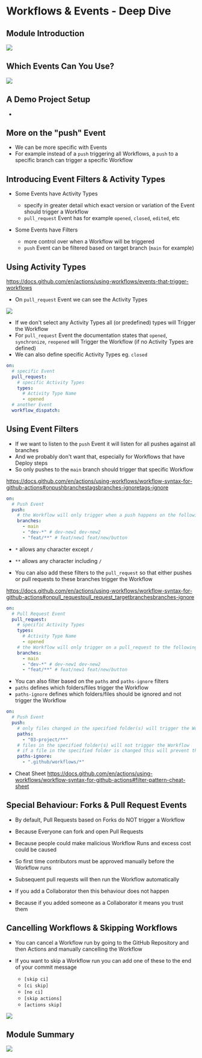 # Workflows & Events - Deep Dive

## Module Introduction

![](images/04-01.png)

## Which Events Can You Use?

![](images/04-02.png)

## A Demo Project Setup

-

## More on the "push" Event

- We can be more specific with Events
- For example instead of a `push` triggering all Workflows, a `push` to a specific branch can trigger a specific Workflow

## Introducing Event Filters & Activity Types

- Some Events have Activity Types

  - specify in greater detail which exact version or variation of the Event should trigger a Workflow
  - `pull_request` Event has for example `opened`, `closed`, `edited`, etc

- Some Events have Filters
  - more control over when a Workflow will be triggered
  - `push` Event can be filtered based on target branch (`main` for example)

## Using Activity Types

https://docs.github.com/en/actions/using-workflows/events-that-trigger-workflows

- On `pull_request` Event we can see the Activity Types

![](images/04-03.png)

- If we don't select any Activity Types all (or predefined) types will Trigger the Workflow
- For `pull_request` Event the documentation states that `opened`, `synchronize`, `reopened` will Trigger the Workflow (if no Activity Types are defined)
- We can also define specific Activity Types eg. `closed`

```yml
on:
  # specific Event
  pull_request:
    # specific Activity Types
    types:
      # Activity Type Name
      - opened
  # another Event
  workflow_dispatch:
```

## Using Event Filters

- If we want to listen to the `push` Event it will listen for all pushes against all branches
- And we probably don't want that, especially for Workflows that have Deploy steps
- So only pushes to the `main` branch should trigger that specific Workflow

https://docs.github.com/en/actions/using-workflows/workflow-syntax-for-github-actions#onpushbranchestagsbranches-ignoretags-ignore

```yml
on:
  # Push Event
  push:
    # the Workflow will only trigger when a push happens on the following branches:
    branches:
      - main
      - "dev-*" # dev-new1 dev-new2
      - "feat/**" # feat/new1 feat/new/button
```

- `*` allows any character except `/`
- `**` allows any character including `/`

- You can also add these filters to the `pull_request` so that either pushes or pull requests to these branches trigger the Workflow

https://docs.github.com/en/actions/using-workflows/workflow-syntax-for-github-actions#onpull_requestpull_request_targetbranchesbranches-ignore

```yml
on:
  # Pull Request Event
  pull_request:
    # specific Activity Types
    types:
      # Activity Type Name
      - opened
    # the Workflow will only trigger on a pull_request to the following branches:
    branches:
      - main
      - "dev-*" # dev-new1 dev-new2
      - "feat/**" # feat/new1 feat/new/button
```

- You can also filter based on the `paths` and `paths-ignore` filters
- `paths` defines which folders/files trigger the Workflow
- `paths-ignore` defines which folders/files should be ignored and not trigger the Workflow

```yml
on:
  # Push Event
  push:
    # only files changed in the specified folder(s) will trigger the Workflow
    paths:
      - "03-project/**"
    # files in the specified folder(s) will not trigger the Workflow
    # if a file in the specified folder is changed this will prevent the Workflow from running (even if other files are changed)
    paths-ignore:
      - ".github/workflows/*"
```

- Cheat Sheet https://docs.github.com/en/actions/using-workflows/workflow-syntax-for-github-actions#filter-pattern-cheat-sheet

## Special Behaviour: Forks & Pull Request Events

- By default, Pull Requests based on Forks do NOT trigger a Workflow
- Because Everyone can fork and open Pull Requests

- Because people could make malicious Workflow Runs and excess cost could be caused
- So first time contributors must be approved manually before the Workflow runs
- Subsequent pull requests will then run the Workflow automatically

- If you add a Collaborator then this behaviour does not happen
- Because if you added someone as a Collaborator it means you trust them

## Cancelling Workflows & Skipping Workflows

- You can cancel a Workflow run by going to the GitHub Repository and then Actions and manually cancelling the Workflow

- If you want to skip a Workflow run you can add one of these to the end of your commit message

  - `[skip ci]`
  - `[ci skip]`
  - `[no ci]`
  - `[skip actions]`
  - `[actions skip]`

![](images/04-04.png)

## Module Summary

![](images/04-05.png)
